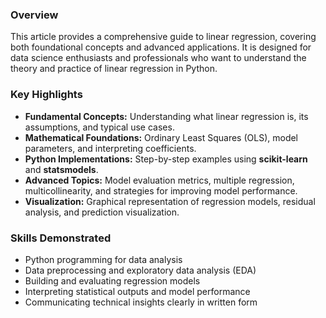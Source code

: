 ### **Overview**



This article provides a comprehensive guide to linear regression, covering both foundational concepts and advanced applications. It is designed for data science enthusiasts and professionals who want to understand the theory and practice of linear regression in Python.



### **Key Highlights**



* **Fundamental Concepts:** Understanding what linear regression is, its assumptions, and typical use cases.
* **Mathematical Foundations:** Ordinary Least Squares (OLS), model parameters, and interpreting coefficients.
* **Python Implementations:** Step-by-step examples using **scikit-learn** and **statsmodels**.
* **Advanced Topics:** Model evaluation metrics, multiple regression, multicollinearity, and strategies for improving model performance.
* **Visualization:** Graphical representation of regression models, residual analysis, and prediction visualization.



### Skills Demonstrated

* Python programming for data analysis
* Data preprocessing and exploratory data analysis (EDA)
* Building and evaluating regression models
* Interpreting statistical outputs and model performance
* Communicating technical insights clearly in written form
